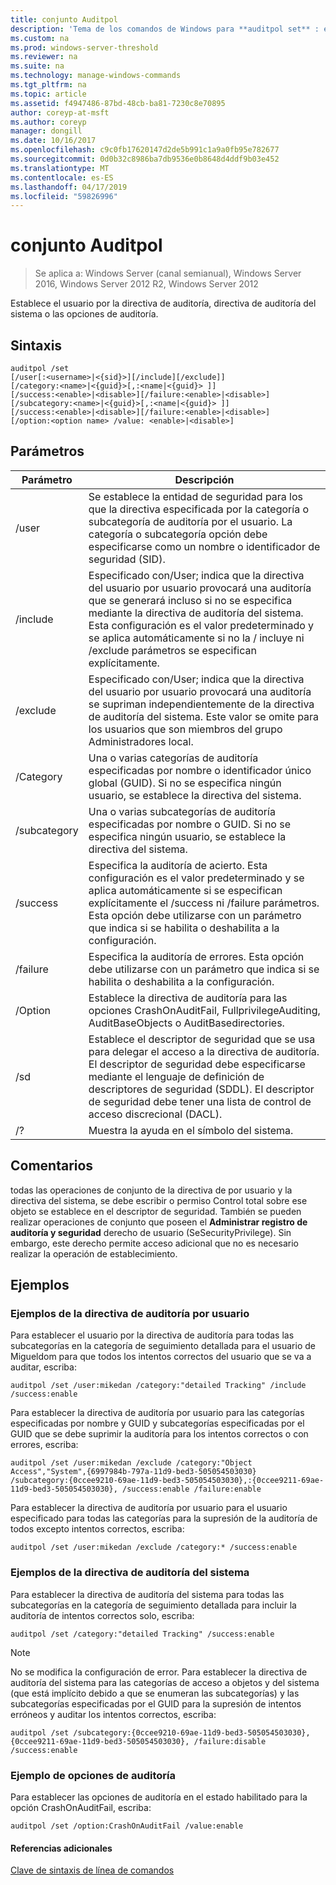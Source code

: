 ```yaml
---
title: conjunto Auditpol
description: 'Tema de los comandos de Windows para **auditpol set** : establece la directiva de auditoría por usuario, la directiva de auditoría del sistema, o bien opciones de auditoría.'
ms.custom: na
ms.prod: windows-server-threshold
ms.reviewer: na
ms.suite: na
ms.technology: manage-windows-commands
ms.tgt_pltfrm: na
ms.topic: article
ms.assetid: f4947486-87bd-48cb-ba81-7230c8e70895
author: coreyp-at-msft
ms.author: coreyp
manager: dongill
ms.date: 10/16/2017
ms.openlocfilehash: c9c0fb17620147d2de5b991c1a9a0fb95e782677
ms.sourcegitcommit: 0d0b32c8986ba7db9536e0b8648d4ddf9b03e452
ms.translationtype: MT
ms.contentlocale: es-ES
ms.lasthandoff: 04/17/2019
ms.locfileid: "59826996"
---
```

# <a name="auditpol-set"></a>conjunto Auditpol

>Se aplica a: Windows Server (canal semianual), Windows Server 2016, Windows Server 2012 R2, Windows Server 2012

Establece el usuario por la directiva de auditoría, directiva de auditoría del sistema o las opciones de auditoría.

## <a name="syntax"></a>Sintaxis
```
auditpol /set
[/user[:<username>|<{sid}>][/include][/exclude]]
[/category:<name>|<{guid}>[,:<name|<{guid}> ]]
[/success:<enable>|<disable>][/failure:<enable>|<disable>]
[/subcategory:<name>|<{guid}>[,:<name|<{guid}> ]]
[/success:<enable>|<disable>][/failure:<enable>|<disable>]
[/option:<option name> /value: <enable>|<disable>]
```
## <a name="parameters"></a>Parámetros
|Parámetro|Descripción|
|-------|--------|
|/user|Se establece la entidad de seguridad para los que la directiva especificada por la categoría o subcategoría de auditoría por el usuario. La categoría o subcategoría opción debe especificarse como un nombre o identificador de seguridad (SID).|
|/include|Especificado con/User; indica que la directiva del usuario por usuario provocará una auditoría que se generará incluso si no se especifica mediante la directiva de auditoría del sistema. Esta configuración es el valor predeterminado y se aplica automáticamente si no la / incluye ni /exclude parámetros se especifican explícitamente.|
|/exclude|Especificado con/User; indica que la directiva del usuario por usuario provocará una auditoría se supriman independientemente de la directiva de auditoría del sistema. Este valor se omite para los usuarios que son miembros del grupo Administradores local.|
|/Category|Una o varias categorías de auditoría especificadas por nombre o identificador único global (GUID). Si no se especifica ningún usuario, se establece la directiva del sistema.|
|/subcategory|Una o varias subcategorías de auditoría especificadas por nombre o GUID. Si no se especifica ningún usuario, se establece la directiva del sistema.|
|/success|Especifica la auditoría de acierto. Esta configuración es el valor predeterminado y se aplica automáticamente si se especifican explícitamente el /success ni /failure parámetros. Esta opción debe utilizarse con un parámetro que indica si se habilita o deshabilita a la configuración.|
|/failure|Especifica la auditoría de errores. Esta opción debe utilizarse con un parámetro que indica si se habilita o deshabilita a la configuración.|
|/Option|Establece la directiva de auditoría para las opciones CrashOnAuditFail, FullprivilegeAuditing, AuditBaseObjects o AuditBasedirectories.|
|/sd|Establece el descriptor de seguridad que se usa para delegar el acceso a la directiva de auditoría. El descriptor de seguridad debe especificarse mediante el lenguaje de definición de descriptores de seguridad (SDDL). El descriptor de seguridad debe tener una lista de control de acceso discrecional (DACL).|
|/?|Muestra la ayuda en el símbolo del sistema.|
## <a name="remarks"></a>Comentarios
todas las operaciones de conjunto de la directiva de por usuario y la directiva del sistema, se debe escribir o permiso Control total sobre ese objeto se establece en el descriptor de seguridad. También se pueden realizar operaciones de conjunto que poseen el **Administrar registro de auditoría y seguridad** derecho de usuario (SeSecurityPrivilege). Sin embargo, este derecho permite acceso adicional que no es necesario realizar la operación de establecimiento.
## <a name="BKMK_examples"></a>Ejemplos
### <a name="examples-for-the-per-user-audit-policy"></a>Ejemplos de la directiva de auditoría por usuario
Para establecer el usuario por la directiva de auditoría para todas las subcategorías en la categoría de seguimiento detallada para el usuario de Migueldom para que todos los intentos correctos del usuario que se va a auditar, escriba:
```
auditpol /set /user:mikedan /category:"detailed Tracking" /include /success:enable
```
Para establecer la directiva de auditoría por usuario para las categorías especificadas por nombre y GUID y subcategorías especificadas por el GUID que se debe suprimir la auditoría para los intentos correctos o con errores, escriba:
```
auditpol /set /user:mikedan /exclude /category:"Object Access","System",{6997984b-797a-11d9-bed3-505054503030} 
/subcategory:{0ccee9210-69ae-11d9-bed3-505054503030},:{0ccee9211-69ae-11d9-bed3-505054503030}, /success:enable /failure:enable
```
Para establecer la directiva de auditoría por usuario para el usuario especificado para todas las categorías para la supresión de la auditoría de todos excepto intentos correctos, escriba:
```
auditpol /set /user:mikedan /exclude /category:* /success:enable
```
### <a name="examples-for-the-system-audit-policy"></a>Ejemplos de la directiva de auditoría del sistema
Para establecer la directiva de auditoría del sistema para todas las subcategorías en la categoría de seguimiento detallada para incluir la auditoría de intentos correctos solo, escriba:
```
auditpol /set /category:"detailed Tracking" /success:enable
```
> [!NOTE]
> No se modifica la configuración de error.
Para establecer la directiva de auditoría del sistema para las categorías de acceso a objetos y del sistema (que está implícito debido a que se enumeran las subcategorías) y las subcategorías especificadas por el GUID para la supresión de intentos erróneos y auditar los intentos correctos, escriba:
```
auditpol /set /subcategory:{0ccee9210-69ae-11d9-bed3-505054503030},{0ccee9211-69ae-11d9-bed3-505054503030}, /failure:disable /success:enable
```
### <a name="example-for-auditing-options"></a>Ejemplo de opciones de auditoría
Para establecer las opciones de auditoría en el estado habilitado para la opción CrashOnAuditFail, escriba:
```
auditpol /set /option:CrashOnAuditFail /value:enable
```
#### <a name="additional-references"></a>Referencias adicionales
[Clave de sintaxis de línea de comandos](command-line-syntax-key.md)
